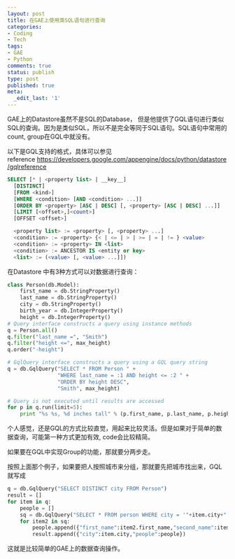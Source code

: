 ```yaml
---
layout: post
title: 在GAE上使用类SQL语句进行查询
categories:
- Coding
- Tech
tags:
- GAE
- Python
comments: true
status: publish
type: post
published: true
meta:
  _edit_last: '1'
---
```

GAE上的Datastore虽然不是SQL的Database， 但是他提供了GQL语句进行类似SQL的查询。因为是类似SQL，所以不是完全等同于SQL语句。SQL语句中常用的count, group在GQL中就没有。

以下是GQL支持的格式，具体可以参见reference <a href="https://developers.google.com/appengine/docs/python/datastore/gqlreference" target="_blank">https://developers.google.com/appengine/docs/python/datastore/gqlreference</a>
```sql
SELECT [* | <property list> | __key__]
  [DISTINCT]
  [FROM <kind>]
  [WHERE <condition> [AND <condition> ...]]
  [ORDER BY <property> [ASC | DESC] [, <property> [ASC | DESC] ...]]
  [LIMIT [<offset>,]<count>]
  [OFFSET <offset>]

  <property list> := <property> [, <property> ...]
  <condition> := <property> {< | <= | > | >= | = | != } <value>
  <condition> := <property> IN <list>
  <condition> := ANCESTOR IS <entity or key>
  <list> := (<value> [, <value> ...]])
```

在Datastore 中有3种方式可以对数据进行查询：
```python
class Person(db.Model):
	first_name = db.StringProperty()
	last_name = db.StringProperty()
	city = db.StringProperty()
	birth_year = db.IntegerProperty()
	height = db.IntegerProperty()
# Query interface constructs a query using instance methods
q = Person.all()
q.filter("last_name =", "Smith")
q.filter("height <=", max_height)
q.order("-height")

# GqlQuery interface constructs a query using a GQL query string
q = db.GqlQuery("SELECT * FROM Person " +
                "WHERE last_name = :1 AND height <= :2 " +
                "ORDER BY height DESC",
                "Smith", max_height)

# Query is not executed until results are accessed
for p in q.run(limit=5):
	print "%s %s, %d inches tall" % (p.first_name, p.last_name, p.height)
```

个人感觉，还是GQL的方式比较直觉，用起来比较灵活。但是如果对于简单的数据查询，可能第一种方式更加有效, code会比较精简。

如果要在GQL中实现Group的功能，那就要分两步走。

按照上面那个例子，如果要把人按照城市来分组，那就要先把城市找出来，GQL就写成
```python
q = db.GqlQuery("SELECT DISTINCT city FROM Person")
result = []
for item in q:
	people = []
	sq = db.GqlQuery("SELECT * FROM person WHERE city = '"+item.city+"'")
	for item2 in sq:
		people.append({"first_name":item2.first_name,"second_name":item2.second_name})
		result.append({"city":item.city,"people":people})
```
这就是比较简单的GAE上的数据查询操作。
